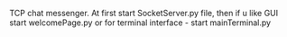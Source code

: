 TCP chat messenger.
 At first start SocketServer.py file, then if u like GUI start welcomePage.py or for terminal interface - start mainTerminal.py
